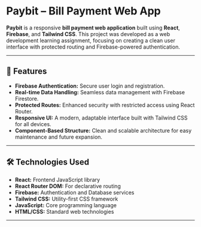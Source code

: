 # Paybit – Bill Payment Web App

**Paybit** is a responsive **bill payment web application** built using **React**, **Firebase**, and **Tailwind CSS**. This project was developed as a web development learning assignment, focusing on creating a clean user interface with protected routing and Firebase-powered authentication.

---

## 🚀 Features

* **Firebase Authentication:** Secure user login and registration.
* **Real-time Data Handling:** Seamless data management with Firebase Firestore.
* **Protected Routes:** Enhanced security with restricted access using React Router.
* **Responsive UI:** A modern, adaptable interface built with Tailwind CSS for all devices.
* **Component-Based Structure:** Clean and scalable architecture for easy maintenance and future expansion.

---

## 🛠️ Technologies Used

* **React:** Frontend JavaScript library
* **React Router DOM:** For declarative routing
* **Firebase:** Authentication and Database services
* **Tailwind CSS:** Utility-first CSS framework
* **JavaScript:** Core programming language
* **HTML/CSS:** Standard web technologies

---
